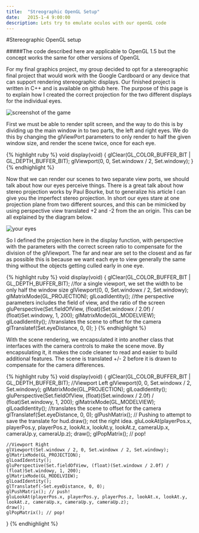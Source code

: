 ```yaml
---
title:  "Streographic OpenGL Setup"
date:   2015-1-4 9:00:00
description: Lets try to emulate oculos with our openGL code
---
```

#Stereographic OpenGL setup

#####The code described here are applicable to OpenGL 1.5 but the concept works the same for other versions of OpenGL

For my final graphics project, my group decided to opt for a stereographic final project that would work with the Google Cardboard or any device that can support rendering stereographic displays. Our finished project is written in C++ and is available on github here. The purpose of this page is to explain how I created the correct projection for the two different displays for the individual eyes.

![screenshot of the game](http://i.imgur.com/21kXpLH.png "Screen shot of Tie Fighters")

First we must be able to render split screen, and the way to do this is by dividing up the main window in to two parts, the left and right eyes. We do this by changing the glViewPort parameters to only render to half the given window size, and render the scene twice, once for each eye.

{% highlight ruby %}
void display(void)
{
	glClear(GL_COLOR_BUFFER_BIT | GL_DEPTH_BUFFER_BIT);
	glViewport(0, 0, Set.windowx / 2, Set.windowy);
}
{% endhighlight %}

Now that we can render our scenes to two separate view ports, we should talk about how our eyes perceive things. There is a great talk about how stereo projection works by Paul Bourke, but to generalize his article I can give you the imperfect stereo projection. In short our eyes stare at one projection plane from two different sources, and this can be mimicked by using perspective view translated +2 and -2 from the an origin. This can be all explained by the diagram below.

![your eyes](http://i.imgur.com/GmBGqrc.png "Diagram A")

So I defined the projection here in the display function, with perspective with the parameters with the correct screen ratio to compensate for the division of the glViewport. The far and near are set to the closest and as far as possible this is because we want each eye to view generally the same thing without the objects getting culled early in one eye.

{% highlight ruby %}
void display(void)
{
	glClear(GL_COLOR_BUFFER_BIT | GL_DEPTH_BUFFER_BIT);
	//for a single viewport, we set the width to be only half the window size
	glViewport(0, 0, Set.windowx / 2, Set.windowy);
	glMatrixMode(GL_PROJECTION);
	glLoadIdentity();
	//the perspective parameters includes the field of view, and the ratio of the screen
	gluPerspective(Set.fieldOfView, (float)(Set.windowx / 2.0f) / (float)Set.windowy, 1, 200);
	glMatrixMode(GL_MODELVIEW);
	glLoadIdentity();
	//translates the scene to offset for the camera
	glTranslatef(Set.eyeDistance, 0, 0);
}
{% endhighlight %}

With the scene rendering, we encapsulated it into another class that interfaces with the camera controls to make the scene move. By encapsulating it, it makes the code cleaner to read and easier to build additional features. The scene is translated +/- 2 before it is drawn to compensate for the camera differences. 

{% highlight ruby %}
void display(void)
{
	glClear(GL_COLOR_BUFFER_BIT | GL_DEPTH_BUFFER_BIT);
	//Viewport Left
	glViewport(0, 0, Set.windowx / 2, Set.windowy);
	glMatrixMode(GL_PROJECTION);
	glLoadIdentity();
	gluPerspective(Set.fieldOfView, (float)(Set.windowx / 2.0f) / (float)Set.windowy, 1, 200);
	glMatrixMode(GL_MODELVIEW);
	glLoadIdentity();
	//translates the scene to offset for the camera
	glTranslatef(Set.eyeDistance, 0, 0);
	glPushMatrix(); // Pushing to attempt to save the translate for hud.draw(); not the right idea.
	gluLookAt(playerPos.x, playerPos.y, playerPos.z, lookAt.x, lookAt.y, lookAt.z, cameraUp.x, cameraUp.y, cameraUp.z);
	draw();
	glPopMatrix(); // pop!


	//Viewport Right
	glViewport(Set.windowx / 2, 0, Set.windowx / 2, Set.windowy);
	glMatrixMode(GL_PROJECTION);
	glLoadIdentity();
	gluPerspective(Set.fieldOfView, (float)(Set.windowx / 2.0f) / (float)Set.windowy, 1, 200);
	glMatrixMode(GL_MODELVIEW);
	glLoadIdentity();
	glTranslatef(-Set.eyeDistance, 0, 0);
	glPushMatrix(); // push!
	gluLookAt(playerPos.x, playerPos.y, playerPos.z, lookAt.x, lookAt.y, lookAt.z, cameraUp.x, cameraUp.y, cameraUp.z);
	draw();
	glPopMatrix(); // pop!
}
{% endhighlight %}